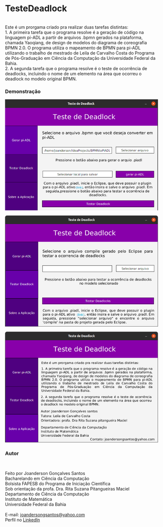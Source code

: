 # TesteDeadlock
<br/>
Este é um prorgama criado pra realizar duas tarefas distintas:<br>
1. A primeira tarefa que o programa resolve é a geração de código na linguagem pi-ADL a partir de arquivos .bpmn gerados na plataforma, chamada Yaoqiang, de design de modelos do diagrama de coreografia BPMN 2.0. O programa utiliza o mapeamento de BPMN para pi-ADL  utilizando o trabalho de mestrado de Leila de Carvalho Costa do Programa de Pós-Graduação em Ciência da Computação da Universidade Federal da Bahia.<br>
2. A segunda tarefa que o programa resolve é o teste de ocorrência de deadlocks, incluindo o nome de um elemento na área que ocorreu o deadlock no modelo original BPMN.

### Demonstração
<p align="center">
  <img src="/img/1.png" width="600px" alt="App executando: tela de criação de bpmn">
</p>
<p align="center">
  <img src="/img/2.png" width="600px" alt="App executando: tela de teste de ocorrência de deadlock">
</p>
<p align="center">
  <img src="/img/3.png" width="600px" alt="App executando: tela de detalhes cobre a aplicação">
</p>

### Autor

 <img style="border-radius: 50%;" src="https://avatars3.githubusercontent.com/u/39781143?s=460&u=43508c7e94057574d4d8f06cbdbc02280102e094&v=4" width="100px;" alt=""/>

Feito por Joanderson Gonçalves Santos<br>
Bacharelando em Ciência da Computação<br>
Bolsista FAPESB do Programa de Iniciação Científica<br>
Sob orientação da profa. Dra. Rita Suzana Pitangueiras Maciel<br>
Departamento de Ciência da Computação<br>
Instituto de Matemática<br>
Universidade Federal da Bahia
<br><br>
E-mail: <a href="mailto:joandersongsantos@yahoo.com">joandersongsantos@yahoo.com</a>
<br>
Perfil no <a href="https://www.linkedin.com/in/joanderson-gonçalves-1055351b9">LinkedIn</a>
